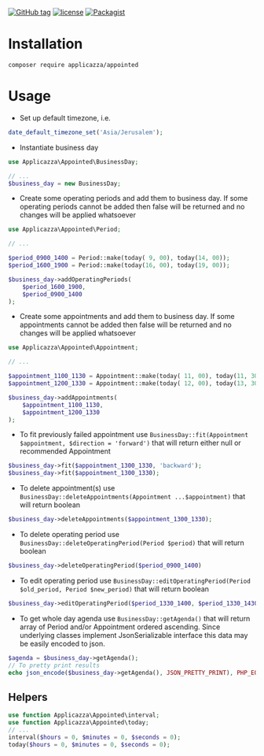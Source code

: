 [![GitHub tag](https://img.shields.io/github/tag/applicazza/appointed.svg)]()&nbsp;[![license](https://img.shields.io/github/license/applicazza/appointed.svg)]()&nbsp;[![Packagist](https://img.shields.io/packagist/dm/applicazza/appointed.svg)]()

# Installation

```
composer require applicazza/appointed
```

# Usage

* Set up default timezone, i.e.

```php
date_default_timezone_set('Asia/Jerusalem');
```

* Instantiate business day

```php
use Applicazza\Appointed\BusinessDay;

// ...
$business_day = new BusinessDay;
```

* Create some operating periods and add them to business day. If some operating periods cannot be added then false will be returned and no changes will be applied whatsoever

```php
use Applicazza\Appointed\Period;

// ...

$period_0900_1400 = Period::make(today( 9, 00), today(14, 00));
$period_1600_1900 = Period::make(today(16, 00), today(19, 00));

$business_day->addOperatingPeriods(
    $period_1600_1900,
    $period_0900_1400
);
```

* Create some appointments and add them to business day. If some appointments cannot be added then false will be returned and no changes will be applied whatsoever

```php
use Applicazza\Appointed\Appointment;

// ...

$appointment_1100_1130 = Appointment::make(today( 11, 00), today(11, 30));
$appointment_1200_1330 = Appointment::make(today( 12, 00), today(13, 30));

$business_day->addAppointments(
    $appointment_1100_1130,
    $appointment_1200_1330
);
```

* To fit previously failed appointment use ```BusinessDay::fit(Appointment $appointment, $direction = 'forward')``` that will return either null or recommended Appointment
```php
$business_day->fit($appointment_1300_1330, 'backward');
$business_day->fit($appointment_1300_1330);
```

* To delete appointment(s) use ```BusinessDay::deleteAppointments(Appointment ...$appointment)``` that will return boolean
```php
$business_day->deleteAppointments($appointment_1300_1330);
```

* To delete operating period use ```BusinessDay::deleteOperatingPeriod(Period $period)``` that will return boolean
```php
$business_day->deleteOperatingPeriod($period_0900_1400)
```

* To edit operating period use ```BusinessDay::editOperatingPeriod(Period $old_period, Period $new_period)``` that will return boolean
```php
$business_day->editOperatingPeriod($period_1330_1400, $period_1330_1430)
```

* To get whole day agenda use ```BusinessDay::getAgenda()``` that will return array of Period and/or Appointment ordered ascending. Since underlying classes implement JsonSerializable interface this data may be easily encoded to json.
```php
$agenda = $business_day->getAgenda();
// To pretty print results
echo json_encode($business_day->getAgenda(), JSON_PRETTY_PRINT), PHP_EOL;
```

## Helpers

```php
use function Applicazza\Appointed\interval;
use function Applicazza\Appointed\today;
// ...
interval($hours = 0, $minutes = 0, $seconds = 0);
today($hours = 0, $minutes = 0, $seconds = 0);
```


